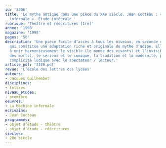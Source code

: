 ```yaml
---
id: '3306'
title: 'Le mythe antique dans une pièce du XXe siècle. Jean Cocteau : « La Machine
  infernale ». Étude intégrale '
rubrique: 'Théâtre et réécritures [1re]'
annee: '1998'
magazine: '1998'
pages: '50'
description: 'Une pièce facile d’accès à tous les niveaux, en seconde comme en première,
  qui constitue une adaptation riche et originale du mythe d’Œdipe. Elle parvient
  à unir harmonieusement le visible (le monde des vivants) et l’invisible (le monde
  des morts), le sérieux et le comique, la tradition et la modernité, pour créer une
  complicité ludique avec le spectateur / lecteur.'
article_pdf: '3306.pdf'
revue: 'L’école des lettres des lycées'
auteurs:
- Jacques Guilhembet
disciplines:
- lettres
niveau_etudes:
- première
oeuvres:
- La Machine infernale
ecrivains:
- Jean Cocteau
programmes:
- objet d’étude - théâtre
- objet d’étude - réécritures
siecles:
- 20e siècle
---
```

